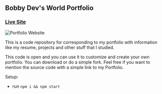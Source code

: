## Bobby Dev's World Portfolio

### [Live Site](https://bobbydevsworld.com)

![Portfolio Website](link)

This is a code repository for corresponding to my portfolio with information like my resume, projects and other stuff that I studied.

This code is open and you can use it to customize and create your own portfolio. You can download or do a simple fork. Feel free if you want to mention the source code with a simple link to my Portfolio.

Setup:
- run ```npm i && npm start```
